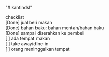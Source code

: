 "# kantindsl" 

checklist  
[Done] jual beli makan  
[Done] bahan baku: bahan mentah/bahan baku  
[Done] sampai diserahkan ke pembeli  
[ ] ada tempat makan  
[ ] take away/dine-in  
[ ] orang meninggalkan tempat  

